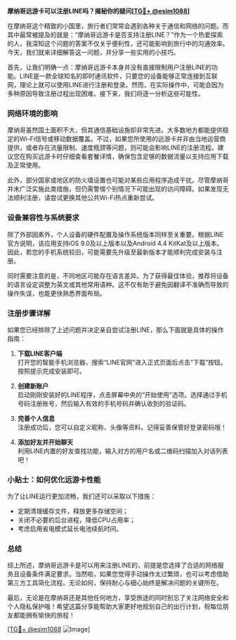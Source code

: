 **摩纳哥远游卡可以注册LINE吗？揭秘你的疑问[[TG💪+ @esim1088](https://t.me/s/esim1088)]**

在摩纳哥这个精致的小国里，旅行者们常常会遇到各种关于通信和网络的问题。而其中最常被提及的就是：“摩纳哥远游卡是否支持注册LINE？”作为一个热爱探索的人，我深知这个问题的答案不仅关乎便利性，还可能影响到旅行中的沟通效率。今天，我们就来详细解答这一问题，并分享一些实用的小技巧。

首先，让我们明确一点：摩纳哥远游卡本身并没有直接限制用户注册LINE的功能。LINE是一款全球知名的即时通讯软件，只要您的设备能够正常连接到互联网，理论上就可以使用LINE进行注册和登录。然而，在实际操作中，可能会因为多种原因导致注册过程出现困难。接下来，我们将逐一分析这些可能性。

### **网络环境的影响**
摩纳哥虽然国土面积不大，但其通信基础设施却非常先进。大多数地方都能提供稳定的Wi-Fi信号或移动数据覆盖。不过，如果您所使用的远游卡并非由当地运营商提供，或者存在流量限制、速度瓶颈等问题，则可能会影响LINE的注册流程。建议您在购买远游卡时仔细查看套餐详情，确保包含足够的数据流量以支持应用下载及正常使用。

此外，部分国家或地区的防火墙设置也可能对某些应用程序造成干扰。尽管摩纳哥并未广泛实施此类措施，但仍需警惕个别情况下可能出现的访问障碍。如果发现无法顺利注册，请尝试更换其他公共Wi-Fi热点重新尝试。

### **设备兼容性与系统要求**
除了外部因素外，个人设备的硬件配置及操作系统版本同样至关重要。根据LINE官方说明，该应用支持iOS 9.0及以上版本以及Android 4.4 KitKat及以上版本。因此，若您的手机系统较旧，可能需要先升级至最新版本才能顺利完成安装与注册。

同时需要注意的是，不同地区可能存在语言差异。为了获得最佳体验，推荐将设备的语言设定调整为英文或其他常用语种。这不仅有助于避免因翻译不准确而导致的操作失误，也能更快熟悉界面布局。

### **注册步骤详解**
如果您已经排除了上述问题并决定亲自尝试注册LINE，那么下面就是具体的操作指南：

1. **下载LINE客户端**  
   打开您的智能手机浏览器，搜索“LINE官网”进入正式页面后点击“下载”按钮。按照提示完成安装即可。

2. **创建新账户**  
   启动刚刚安装好的LINE程序，点击屏幕中央的“开始使用”选项。选择通过手机号码注册账号，然后输入有效的手机号码并确认收到的验证码。

3. **完善个人信息**  
   注册成功后，您可以自定义昵称、头像等资料。记得妥善保管好登录密码哦！

4. **添加好友并开始聊天**  
   利用LINE内置的好友查找功能，输入对方的用户名或二维码扫描加入对话列表吧！

### **小贴士：如何优化远游卡性能**
为了让LINE运行更加流畅，我们还可以采取以下措施：
- 定期清理缓存文件，释放更多存储空间；
- 关闭不必要的后台进程，降低CPU占用率；
- 考虑启用省电模式延长电池续航时间。

### **总结**
综上所述，摩纳哥远游卡是可以用来注册LINE的，前提是您选择了合适的网络服务且设备条件满足要求。当然啦，如果您觉得手动操作太过繁琐，也可以考虑借助第三方工具简化流程。无论如何，保持耐心与细心始终是解决问题的关键所在。

最后，无论是在摩纳哥还是其他任何地方，享受旅途的同时别忘了关注网络安全和个人隐私保护哦！希望这篇分享能帮助大家更好地规划自己的出行计划，祝每位朋友都能拥有愉快的旅程！

[[TG💪+ @esim1088](https://t.me/s/esim1088) ![Image](https://i.postimg.cc/4NQfJmqS/Snipaste-2025-05-13-00-14-12.png)]